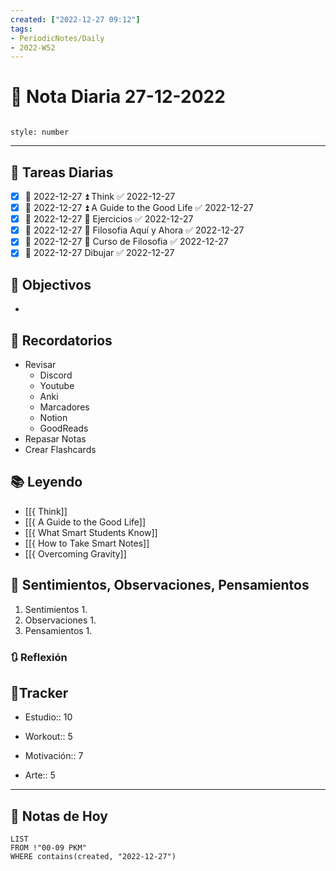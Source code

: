 ```yaml
---
created: ["2022-12-27 09:12"]
tags:
- PeriodicNotes/Daily
- 2022-W52
---
```


# 📅 Nota Diaria 27-12-2022
```toc

style: number

```

---
## 🔷 Tareas Diarias
- [x] 📅 2022-12-27 ⏫ Think ✅ 2022-12-27
- [x] 📅 2022-12-27 ⏫ A Guide to the Good Life ✅ 2022-12-27
- [x] 📅 2022-12-27 🔼 Ejercicios ✅ 2022-12-27
- [x] 📅 2022-12-27 🔽 Filosofia Aquí y Ahora ✅ 2022-12-27
- [x] 📅 2022-12-27 🔽 Curso de Filosofia ✅ 2022-12-27
- [x] 📅 2022-12-27 Dibujar ✅ 2022-12-27

## 🎯 Objectivos
- 
## 📕 Recordatorios
- Revisar
	- Discord
	- Youtube
	- Anki
	- Marcadores
	- Notion
	- GoodReads
- Repasar Notas
- Crear Flashcards

## 📚 Leyendo
- [[{ Think]]
- [[{ A Guide to the Good Life]]
- [[{ What Smart Students Know]]
- [[{ How to Take Smart Notes]]
- [[{ Overcoming Gravity]]
## 💬 Sentimientos, Observaciones, Pensamientos 
1. Sentimientos
	1. 
2. Observaciones
	1. 
3. Pensamientos
	1. 
### 🔃 Reflexión

## 🔷Tracker

- Estudio:: 10

- Workout:: 5

- Motivación:: 7

- Arte:: 5
---

## 📅 Notas de Hoy
```dataview
LIST 
FROM !"00-09 PKM" 
WHERE contains(created, "2022-12-27")
```